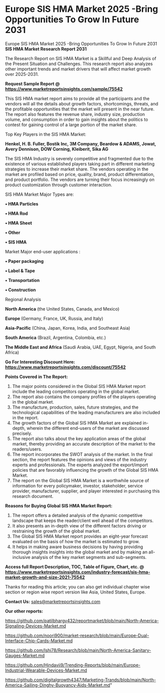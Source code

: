 # Europe SIS HMA Market 2025 -Bring Opportunities To Grow In Future 2031
 Europe SIS HMA Market 2025 -Bring Opportunities To Grow In Future 2031
<strong>SIS HMA Market Research Report 2031</strong>

The Research Report on SIS HMA Market is a Skillful and Deep Analysis of the Present Situation and Challenges. This research report also analyzes other important trends and market drivers that will affect market growth over 2025-2031.

<strong>Request Sample Report @ <a href=https://www.marketreportsinsights.com/sample/75542>https://www.marketreportsinsights.com/sample/75542</a></strong>

This SIS HMA market report aims to provide all the participants and the vendors will all the details about growth factors, shortcomings, threats, and the profitable opportunities that the market will present in the near future. The report also features the revenue share, industry size, production volume, and consumption in order to gain insights about the politics to contest for gaining control of a large portion of the market share.

Top Key Players in the SIS HMA Market:

<strong>Henkel, H. B. Fuller, Bostik Inc, 3M Company, Beardow & ADAMS, Jowat, Avery Dennison, DOW Corning, Kleiberit, Sika AG</strong>

The SIS HMA Industry is severely competitive and fragmented due to the existence of various established players taking part in different marketing strategies to increase their market share. The vendors operating in the market are profiled based on price, quality, brand, product differentiation, and product portfolio. The vendors are turning their focus increasingly on product customization through customer interaction.

SIS HMA Market Major Types are:

<strong>• HMA Particles

• HMA Rod

• HMA Sheet

• Other

• SIS HMA</strong>

Market Major end-user applications :

<strong>• Paper packaging

• Label & Tape

• Transportation

• Construction</strong>

Regional Analysis

</u><strong><b>North America</b></strong> (the United States, Canada, and Mexico)

<strong><b>Europe </b></strong>(Germany, France, UK, Russia, and Italy)

<strong><b>Asia-Pacific</b></strong> (China, Japan, Korea, India, and Southeast Asia)

<strong><b>South America</b></strong> (Brazil, Argentina, Colombia, etc.)

<strong><b>The Middle East and Africa</b></strong> (Saudi Arabia, UAE, Egypt, Nigeria, and South Africa)

<strong>Go For Interesting Discount Here: <a href=https://www.marketreportsinsights.com/discount/75542>https://www.marketreportsinsights.com/discount/75542</a></strong>

<strong>Points Covered in The Report:</strong>
<ol>
  <li>The major points considered in the Global SIS HMA Market report include the leading competitors operating in the global market.</li>
  <li>The report also contains the company profiles of the players operating in the global market.</li>
  <li>The manufacture, production, sales, future strategies, and the technological capabilities of the leading manufacturers are also included in the report.</li>
  <li>The growth factors of the Global SIS HMA Market are explained in-depth, wherein the different end-users of the market are discussed precisely.</li>
  <li>The report also talks about the key application areas of the global market, thereby providing an accurate description of the market to the readers/users.</li>
  <li>The report incorporates the SWOT analysis of the market. In the final section, the report features the opinions and views of the industry experts and professionals. The experts analyzed the export/import policies that are favorably influencing the growth of the Global SIS HMA Market.</li>
  <li>The report on the Global SIS HMA Market is a worthwhile source of information for every policymaker, investor, stakeholder, service provider, manufacturer, supplier, and player interested in purchasing this research document.</li>
</ol>
<strong>Reasons for Buying Global SIS HMA Market Report:</strong>

<ol>
  <li>The report offers a detailed analysis of the dynamic competitive landscape that keeps the reader/client well ahead of the competitors.</li>
  <li>It also presents an in-depth view of the different factors driving or restraining the growth of the global market.</li>
  <li>The Global SIS HMA Market report provides an eight-year forecast evaluated on the basis of how the market is estimated to grow.</li>
  <li>It helps in making aware business decisions by having providing thorough insights insights into the global market and by making an all-inclusive analysis of the key market segments and sub-segments.</li>
</ol>
<strong>Access full Report Description, TOC, Table of Figure, Chart, etc. @ <a href=https://www.marketreportsinsights.com/industry-forecast/sis-hma-market-growth-and-size-2021-75542>https://www.marketreportsinsights.com/industry-forecast/sis-hma-market-growth-and-size-2021-75542</a></strong>


Thanks for reading this article; you can also get individual chapter wise section or region wise report version like Asia, United States, Europe.

<strong>Contact Us:</strong>
sales@marketreportsinsights.com

<strong>Our other reports:</strong>

<a href=https://github.com/patilbhargv432/reportmarket/blob/main/North-America-Signaling-Devices-Market.md>https://github.com/patilbhargv432/reportmarket/blob/main/North-America-Signaling-Devices-Market.md</a>

<a href=https://github.com/noori900/market-research/blob/main/Europe-Dual-Interface-Chip-Cards-Market.md>https://github.com/noori900/market-research/blob/main/Europe-Dual-Interface-Chip-Cards-Market.md</a>

<a href=https://github.com/Ishi78/Research/blob/main/North-America-Sanitary-Gauges-Market.md>https://github.com/Ishi78/Research/blob/main/North-America-Sanitary-Gauges-Market.md</a>

<a href=https://github.com/Hindavii9/Trending-Reports/blob/main/Europe-Industrial-Wearable-Devices-Market.md>https://github.com/Hindavii9/Trending-Reports/blob/main/Europe-Industrial-Wearable-Devices-Market.md</a>

<a href=https://github.com/digitalgrowth4347/Marketing-Trands/blob/main/North-America-Sailing-Dinghy-Buoyancy-Aids-Market.md>https://github.com/digitalgrowth4347/Marketing-Trands/blob/main/North-America-Sailing-Dinghy-Buoyancy-Aids-Market.md</a>"
